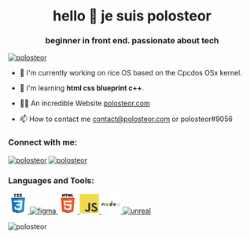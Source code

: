 <h1 align="center">hello 👋 je suis polosteor</h1>
<h3 align="center">beginner in front end. passionate about tech</h3>

<p align="left"> <a href="https://twitter.com/polosteor" target="blank"><img src="https://img.shields.io/twitter/follow/polosteor?logo=twitter&style=for-the-badge" alt="polosteor" /></a> </p>

- 🔭 I'm currently working on rice OS based on the Cpcdos OSx kernel. 

- 🌱 I'm learning **html css blueprint c++**.

- 👨‍💻 An incredible Website [polosteor.com](polosteor.com)

- 📫 How to contact me contact@polosteor.com or polosteor#9056

<h3 align="left">Connect with me:</h3>
<p align="left">
<a href="https://twitter.com/polosteor" target="blank"><img align="center" src="https://raw.githubusercontent.com/rahuldkjain/github-profile-readme-generator/master/src/images/icons/Social/twitter.svg" alt="polosteor" height="30" width="40" /></a>
<a href="https://www.youtube.com/c/polosteor" target="blank"><img align="center" src="https://raw.githubusercontent.com/rahuldkjain/github-profile-readme-generator/master/src/images/icons/Social/youtube.svg" alt="polosteor" height="30" width="40" /></a>
</p>

<h3 align="left">Languages and Tools:</h3>
<p align="left"> <a href="https://www.w3schools.com/css/" target="_blank" rel="noreferrer"> <img src="https://raw.githubusercontent.com/devicons/devicon/master/icons/css3/css3-original-wordmark.svg" alt="css3" width="40" height="40"/> </a> <a href="https://www.figma.com/" target="_blank" rel="noreferrer"> <img src="https://www.vectorlogo.zone/logos/figma/figma-icon.svg" alt="figma" width="40" height="40"/> </a> <a href="https://www.w3.org/html/" target="_blank" rel="noreferrer"> <img src="https://raw.githubusercontent.com/devicons/devicon/master/icons/html5/html5-original-wordmark.svg" alt="html5" width="40" height="40"/> </a> <a href="https://developer.mozilla.org/en-US/docs/Web/JavaScript" target="_blank" rel="noreferrer"> <img src="https://raw.githubusercontent.com/devicons/devicon/master/icons/javascript/javascript-original.svg" alt="javascript" width="40" height="40"/> </a> <a href="https://nodejs.org" target="_blank" rel="noreferrer"> <img src="https://raw.githubusercontent.com/devicons/devicon/master/icons/nodejs/nodejs-original-wordmark.svg" alt="nodejs" width="40" height="40"/> </a> <a href="https://unrealengine.com/" target="_blank" rel="noreferrer"> <img src="https://raw.githubusercontent.com/kenangundogan/fontisto/036b7eca71aab1bef8e6a0518f7329f13ed62f6b/icons/svg/brand/unreal-engine.svg" alt="unreal" width="40" height="40"/> </a> </p>


<p><img align="center" src="https://github-readme-streak-stats.herokuapp.com/?user=polosteor&" alt="polosteor" /></p>

